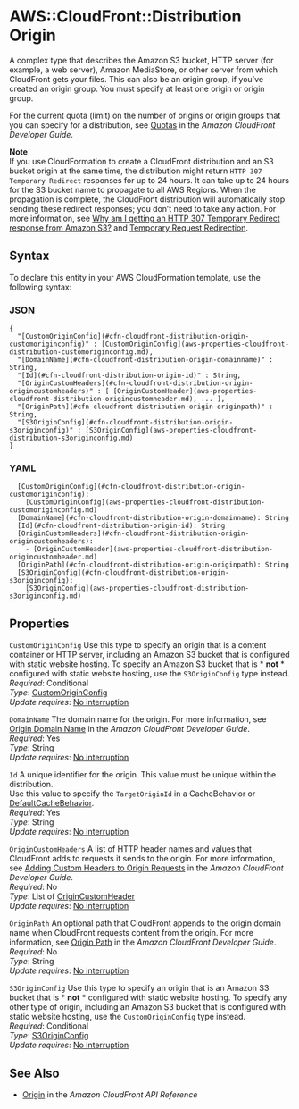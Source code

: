 # AWS::CloudFront::Distribution Origin<a name="aws-properties-cloudfront-distribution-origin"></a>

A complex type that describes the Amazon S3 bucket, HTTP server \(for example, a web server\), Amazon MediaStore, or other server from which CloudFront gets your files\. This can also be an origin group, if you’ve created an origin group\. You must specify at least one origin or origin group\.

For the current quota \(limit\) on the number of origins or origin groups that you can specify for a distribution, see [Quotas](https://docs.aws.amazon.com/AmazonCloudFront/latest/DeveloperGuide/cloudfront-limits.html) in the *Amazon CloudFront Developer Guide*\.

**Note**  
If you use CloudFormation to create a CloudFront distribution and an S3 bucket origin at the same time, the distribution might return `HTTP 307 Temporary Redirect` responses for up to 24 hours\. It can take up to 24 hours for the S3 bucket name to propagate to all AWS Regions\. When the propagation is complete, the CloudFront distribution will automatically stop sending these redirect responses; you don’t need to take any action\. For more information, see [Why am I getting an HTTP 307 Temporary Redirect response from Amazon S3?](http://aws.amazon.com/premiumsupport/knowledge-center/s3-http-307-response/) and [Temporary Request Redirection](https://docs.aws.amazon.com/AmazonS3/latest/dev/Redirects.html#TemporaryRedirection)\.

## Syntax<a name="aws-properties-cloudfront-distribution-origin-syntax"></a>

To declare this entity in your AWS CloudFormation template, use the following syntax:

### JSON<a name="aws-properties-cloudfront-distribution-origin-syntax.json"></a>

```
{
  "[CustomOriginConfig](#cfn-cloudfront-distribution-origin-customoriginconfig)" : [CustomOriginConfig](aws-properties-cloudfront-distribution-customoriginconfig.md),
  "[DomainName](#cfn-cloudfront-distribution-origin-domainname)" : String,
  "[Id](#cfn-cloudfront-distribution-origin-id)" : String,
  "[OriginCustomHeaders](#cfn-cloudfront-distribution-origin-origincustomheaders)" : [ [OriginCustomHeader](aws-properties-cloudfront-distribution-origincustomheader.md), ... ],
  "[OriginPath](#cfn-cloudfront-distribution-origin-originpath)" : String,
  "[S3OriginConfig](#cfn-cloudfront-distribution-origin-s3originconfig)" : [S3OriginConfig](aws-properties-cloudfront-distribution-s3originconfig.md)
}
```

### YAML<a name="aws-properties-cloudfront-distribution-origin-syntax.yaml"></a>

```
  [CustomOriginConfig](#cfn-cloudfront-distribution-origin-customoriginconfig): 
    [CustomOriginConfig](aws-properties-cloudfront-distribution-customoriginconfig.md)
  [DomainName](#cfn-cloudfront-distribution-origin-domainname): String
  [Id](#cfn-cloudfront-distribution-origin-id): String
  [OriginCustomHeaders](#cfn-cloudfront-distribution-origin-origincustomheaders): 
    - [OriginCustomHeader](aws-properties-cloudfront-distribution-origincustomheader.md)
  [OriginPath](#cfn-cloudfront-distribution-origin-originpath): String
  [S3OriginConfig](#cfn-cloudfront-distribution-origin-s3originconfig): 
    [S3OriginConfig](aws-properties-cloudfront-distribution-s3originconfig.md)
```

## Properties<a name="aws-properties-cloudfront-distribution-origin-properties"></a>

`CustomOriginConfig`  <a name="cfn-cloudfront-distribution-origin-customoriginconfig"></a>
Use this type to specify an origin that is a content container or HTTP server, including an Amazon S3 bucket that is configured with static website hosting\. To specify an Amazon S3 bucket that is * **not** * configured with static website hosting, use the `S3OriginConfig` type instead\.  
*Required*: Conditional  
*Type*: [CustomOriginConfig](aws-properties-cloudfront-distribution-customoriginconfig.md)  
*Update requires*: [No interruption](https://docs.aws.amazon.com/AWSCloudFormation/latest/UserGuide/using-cfn-updating-stacks-update-behaviors.html#update-no-interrupt)

`DomainName`  <a name="cfn-cloudfront-distribution-origin-domainname"></a>
The domain name for the origin\. For more information, see [Origin Domain Name](https://docs.aws.amazon.com/AmazonCloudFront/latest/DeveloperGuide/distribution-web-values-specify.html#DownloadDistValuesDomainName) in the *Amazon CloudFront Developer Guide*\.  
*Required*: Yes  
*Type*: String  
*Update requires*: [No interruption](https://docs.aws.amazon.com/AWSCloudFormation/latest/UserGuide/using-cfn-updating-stacks-update-behaviors.html#update-no-interrupt)

`Id`  <a name="cfn-cloudfront-distribution-origin-id"></a>
A unique identifier for the origin\. This value must be unique within the distribution\.  
Use this value to specify the `TargetOriginId` in a CacheBehavior or [DefaultCacheBehavior](https://docs.aws.amazon.com/AWSCloudFormation/latest/UserGuide/aws-properties-cloudfront-distribution-distributionconfig.html#cfn-cloudfront-distribution-distributionconfig-defaultcachebehavior)\.  
*Required*: Yes  
*Type*: String  
*Update requires*: [No interruption](https://docs.aws.amazon.com/AWSCloudFormation/latest/UserGuide/using-cfn-updating-stacks-update-behaviors.html#update-no-interrupt)

`OriginCustomHeaders`  <a name="cfn-cloudfront-distribution-origin-origincustomheaders"></a>
A list of HTTP header names and values that CloudFront adds to requests it sends to the origin\. For more information, see [Adding Custom Headers to Origin Requests](https://docs.aws.amazon.com/AmazonCloudFront/latest/DeveloperGuide/add-origin-custom-headers.html) in the *Amazon CloudFront Developer Guide*\.  
*Required*: No  
*Type*: List of [OriginCustomHeader](aws-properties-cloudfront-distribution-origincustomheader.md)  
*Update requires*: [No interruption](https://docs.aws.amazon.com/AWSCloudFormation/latest/UserGuide/using-cfn-updating-stacks-update-behaviors.html#update-no-interrupt)

`OriginPath`  <a name="cfn-cloudfront-distribution-origin-originpath"></a>
An optional path that CloudFront appends to the origin domain name when CloudFront requests content from the origin\. For more information, see [Origin Path](https://docs.aws.amazon.com/AmazonCloudFront/latest/DeveloperGuide/distribution-web-values-specify.html#DownloadDistValuesOriginPath) in the *Amazon CloudFront Developer Guide*\.  
*Required*: No  
*Type*: String  
*Update requires*: [No interruption](https://docs.aws.amazon.com/AWSCloudFormation/latest/UserGuide/using-cfn-updating-stacks-update-behaviors.html#update-no-interrupt)

`S3OriginConfig`  <a name="cfn-cloudfront-distribution-origin-s3originconfig"></a>
Use this type to specify an origin that is an Amazon S3 bucket that is * **not** * configured with static website hosting\. To specify any other type of origin, including an Amazon S3 bucket that is configured with static website hosting, use the `CustomOriginConfig` type instead\.  
*Required*: Conditional  
*Type*: [S3OriginConfig](aws-properties-cloudfront-distribution-s3originconfig.md)  
*Update requires*: [No interruption](https://docs.aws.amazon.com/AWSCloudFormation/latest/UserGuide/using-cfn-updating-stacks-update-behaviors.html#update-no-interrupt)

## See Also<a name="aws-properties-cloudfront-distribution-origin--seealso"></a>
+  [Origin](https://docs.aws.amazon.com/cloudfront/latest/APIReference/API_Origin.html) in the *Amazon CloudFront API Reference* 